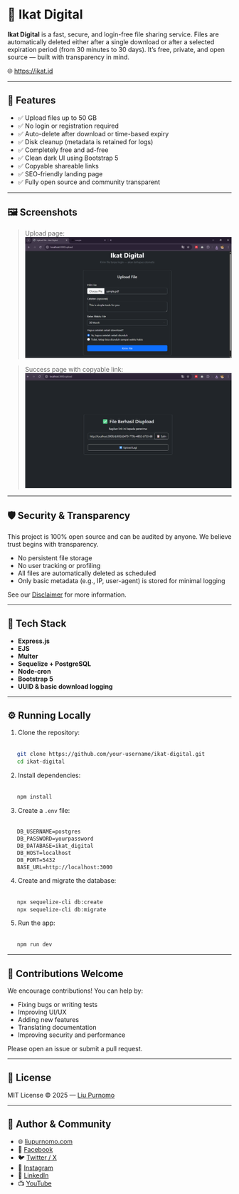 # 📁 Ikat Digital

**Ikat Digital** is a fast, secure, and login-free file sharing service. Files are automatically deleted either after a single download or after a selected expiration period (from 30 minutes to 30 days). It’s free, private, and open source — built with transparency in mind.

🌐 https://ikat.id

---

## 🚀 Features

- ✅ Upload files up to 50 GB
- ✅ No login or registration required
- ✅ Auto-delete after download or time-based expiry
- ✅ Disk cleanup (metadata is retained for logs)
- ✅ Completely free and ad-free
- ✅ Clean dark UI using Bootstrap 5
- ✅ Copyable shareable links
- ✅ SEO-friendly landing page
- ✅ Fully open source and community transparent

---

## 🖼 Screenshots

> Upload page:
![Upload Page](/public/upload.png)

> Success page with copyable link:
![Success Page](/public/success-upload.png)

---

## 🛡 Security & Transparency

This project is 100% open source and can be audited by anyone. We believe trust begins with transparency.

- No persistent file storage
- No user tracking or profiling
- All files are automatically deleted as scheduled
- Only basic metadata (e.g., IP, user-agent) is stored for minimal logging

See our [Disclaimer](https://ikat.id/disclaimer) for more information.

---

## 🧰 Tech Stack

- **Express.js**
- **EJS**
- **Multer**
- **Sequelize + PostgreSQL**
- **Node-cron**
- **Bootstrap 5**
- **UUID & basic download logging**

---

## ⚙️ Running Locally

1. Clone the repository:

```bash

   git clone https://github.com/your-username/ikat-digital.git
   cd ikat-digital

```


2. Install dependencies:

```bash

   npm install

```

3. Create a `.env` file:

```env

   DB_USERNAME=postgres
   DB_PASSWORD=yourpassword
   DB_DATABASE=ikat_digital
   DB_HOST=localhost
   DB_PORT=5432
   BASE_URL=http://localhost:3000

```

4. Create and migrate the database:

```bash

   npx sequelize-cli db:create
   npx sequelize-cli db:migrate

```

5. Run the app:

```bash

   npm run dev

```

---

## 🧩 Contributions Welcome

We encourage contributions! You can help by:

* Fixing bugs or writing tests
* Improving UI/UX
* Adding new features
* Translating documentation
* Improving security and performance

Please open an issue or submit a pull request.

---

## 📜 License

MIT License © 2025 — [Liu Purnomo](https://liupurnomo.com)

---

## 🔗 Author & Community

* 🌐 [liupurnomo.com](https://liupurnomo.com)
* 📘 [Facebook](https://facebook.com/leonsps)
* 🐦 [Twitter / X](https://x.com/liupurnomo)
* 📸 [Instagram](https://instagram.com/liupurnomo)
* 💼 [LinkedIn](https://linkedin.com/in/liupurnomo)
* 📺 [YouTube](https://youtube.com/@liupurnomo)

